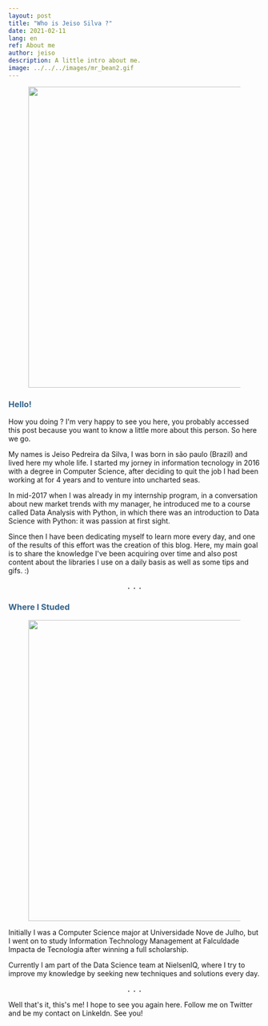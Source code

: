 ```yaml
---
layout: post
title: "Who is Jeiso Silva ?"
date: 2021-02-11
lang: en
ref: About me
author: jeiso
description: A little intro about me.
image: ../../../images/mr_bean2.gif
---
```


<div align="center">
    <figure>
        <img  style="width:600px; margin:0px" src="../../../images/sou-eu/mr_bean2.gif"/>
    </figure>
</div>

### <span style="color:#36648B">Hello!</span>
<p>How you doing ? I'm very happy to see you here, 
you probably accessed this post because you want to know a little more about this person. So here we go.</p>
<p>My names is Jeiso Pedreira da Silva, I was born in são paulo (Brazil) and lived here my whole life. I started my jorney in information tecnology in 2016 with a degree in Computer Science, after deciding to quit the job I had been working at for 4 years and to venture into uncharted seas.</p>

<p>In mid-2017 when I was already in my internship program, in a conversation about new market trends with my manager, he introduced me to a course called Data Analysis with Python, in which there was an introduction to Data Science with Python: it was passion at first sight.</p> 

<p>Since then I have been dedicating myself to learn more every day, and one of the results of this effort was the creation of this blog. Here, my main goal is to share the knowledge I've been acquiring over time and also post content about the libraries I use on a daily basis as well as some tips and gifs. :)</p>

<div align="center"> <strong>.&nbsp;&nbsp;.&nbsp;&nbsp;.</strong></div>

### <span style="color:#36648B">Where I Studed</span><br>

<div align="center">
    <figure>
        <img  style="width:600px; margin:0px" src="../../../images/sou-eu/harry_potter.gif"/>
    </figure>
</div>

<p>Initially I was a Computer Science major at Universidade Nove de Julho, but I went on to study Information Technology Management at Falculdade Impacta de Tecnologia after winning a full scholarship.</p>

<p>Currently I am part of the Data Science team at NielsenIQ, where I try to improve my knowledge by seeking new techniques and solutions every day.</p>

<div align="center"> <strong>.&nbsp;&nbsp;.&nbsp;&nbsp;.</strong></div>

<p>Well that's it, this's me! I hope to see you again here. Follow me on Twitter and be my contact on LinkeIdn. See you!</p>



 